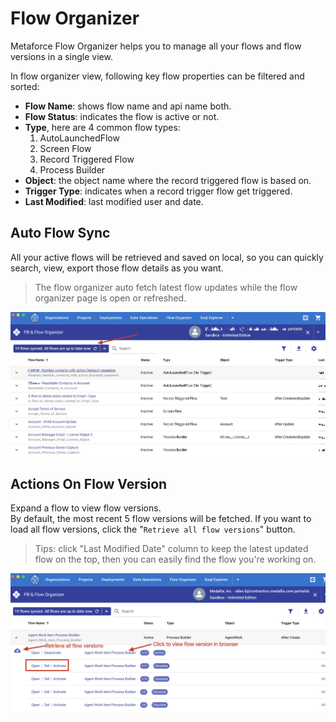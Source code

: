 # Flow Organizer

Metaforce Flow Organizer helps you to manage all your flows and flow versions in a single view.

In flow organizer view, following key flow properties can be filtered and sorted:

-   **Flow Name**: shows flow name and api name both.
-   **Flow Status**: indicates the flow is active or not.
-   **Type**, here are 4 common flow types:
    1. AutoLaunchedFlow
    2. Screen Flow
    3. Record Triggered Flow
    4. Process Builder
-   **Object**: the object name where the record triggered flow is based on.
-   **Trigger Type**: indicates when a record trigger flow get triggered.
-   **Last Modified**: last modified user and date.

## Auto Flow Sync

All your active flows will be retrieved and saved on local, so you can quickly search, view, export those flow details as you want.

> The flow organizer auto fetch latest flow updates while the flow organizer page is open or refreshed.

![flow-auto-sync](./images/flow-auto-sync.jpg)

## Actions On Flow Version

Expand a flow to view flow versions.  
By default, the most recent 5 flow versions will be fetched. If you want to load all flow versions, click the "`Retrieve all flow versions`" button.

> Tips: click "Last Modified Date" column to keep the latest updated flow on the top, then you can easily find the flow you're working on.

![flow-actions](./images/flow-actions.png)
